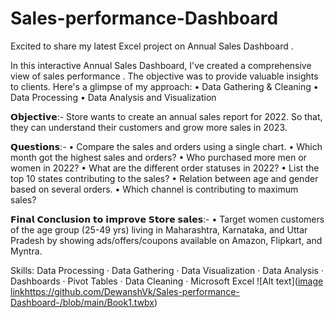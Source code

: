 # Sales-performance-Dashboard 
Excited to share my latest Excel project on Annual Sales Dashboard .

In this interactive Annual Sales Dashboard, I've created a comprehensive view of sales performance . The objective was to provide valuable insights to clients. 
Here's a glimpse of my approach:
• Data Gathering & Cleaning
• Data Processing
• Data Analysis and Visualization

𝗢𝗯𝗷𝗲𝗰𝘁𝗶𝘃𝗲:-
Store wants to create an annual sales report for 2022. So that, they can understand their customers and grow more sales in 2023.

𝗤𝘂𝗲𝘀𝘁𝗶𝗼𝗻𝘀:-
• Compare the sales and orders using a single chart.
• Which month got the highest sales and orders?
• Who purchased more men or women in 2022?
• What are the different order statuses in 2022?
• List the top 10 states contributing to the sales?
• Relation between age and gender based on several orders.
• Which channel is contributing to maximum sales?

𝗙𝗶𝗻𝗮𝗹 𝗖𝗼𝗻𝗰𝗹𝘂𝘀𝗶𝗼𝗻 𝘁𝗼 𝗶𝗺𝗽𝗿𝗼𝘃𝗲 𝗦𝘁𝗼𝗿𝗲 𝘀𝗮𝗹𝗲𝘀:-
• Target women customers of the age group (25-49 yrs) living in Maharashtra, Karnataka, and Uttar Pradesh by showing ads/offers/coupons available on Amazon, Flipkart, and Myntra.

Skills: Data Processing · Data Gathering · Data Visualization · Data Analysis · Dashboards · Pivot Tables · Data Cleaning · Microsoft Excel
![Alt text]([image link](https://github.com/DewanshVk/Sales-performance-Dashboard-/blob/main/Book1.twbx)https://github.com/DewanshVk/Sales-performance-Dashboard-/blob/main/Book1.twbx)
